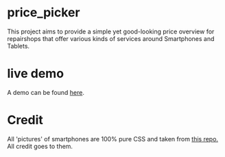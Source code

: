 # price_picker
This project aims to provide a simple yet good-looking price overview for repairshops that offer various kinds of services around Smartphones and Tablets.

# live demo
A demo can be found [here](http://pricepicker.scalingo.io).

# Credit
All 'pictures' of smartphones are 100% pure CSS and taken from 
[this repo.](https://github.com/marvelapp/devices.css) All credit goes to them.